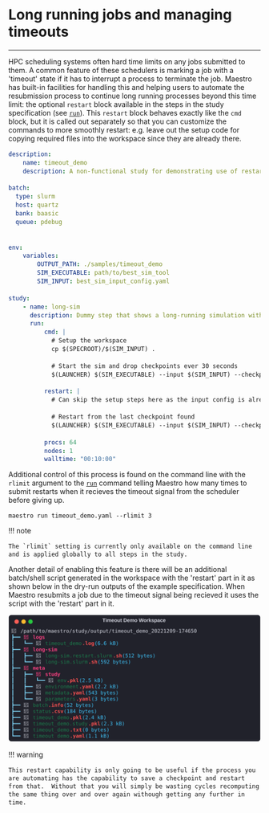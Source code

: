 # Long running jobs and managing timeouts
---

HPC scheduling systems often hard time limits on any jobs submitted to them.  A common feature of these schedulers is marking a job with a 'timeout' state if it has to interrupt a process to terminate the job.  Maestro has built-in facilities for handling this and helping users to automate the resubmission process to continue long running processes beyond this time limit: the optional `restart` block available in the steps in the study specification (see [`run`](../specification.md#run)).  This `restart` block behaves exactly like the `cmd` block, but it is called out separately so that you can customize the commands to more smoothly restart: e.g. leave out the setup code for copying required files into the workspace since they are already there.

``` yaml title="timeout_demo.yaml"
description:
    name: timeout_demo
    description: A non-functional study for demonstrating use of restart block

batch:
  type: slurm
  host: quartz
  bank: baasic
  queue: pdebug
  

env:
    variables:
        OUTPUT_PATH: ./samples/timeout_demo
        SIM_EXECUTABLE: path/to/best_sim_tool
        SIM_INPUT: best_sim_input_config.yaml

study:
    - name: long-sim
      description: Dummy step that shows a long-running simulation with restart
      run:
          cmd: |
            # Setup the workspace
            cp $(SPECROOT)/$(SIM_INPUT) .

            # Start the sim and drop checkpoints ever 30 seconds
            $(LAUNCHER) $(SIM_EXECUTABLE) --input $(SIM_INPUT) --checkpoint-freq 30 --checkpoint-name LONG_SIM
            
          restart: |
            # Can skip the setup steps here as the input config is already here

            # Restart from the last checkpoint found
            $(LAUNCHER) $(SIM_EXECUTABLE) --input $(SIM_INPUT) --checkpoint-name LONG_SIM --checkpoint latest

          procs: 64
          nodes: 1
          walltime: "00:10:00"
```

Additional control of this process is found on the command line with the `rlimit` argument to the [`run`](../cli.md#run) command telling Maestro how many times to submit restarts when it recieves the timeout signal from the scheduler before giving up.

``` console title="Run timeout_demo study and attempt 3 retries upon timeout"
maestro run timeout_demo.yaml --rlimit 3
```

!!! note

    The `rlimit` setting is currently only available on the command line and is applied globally to all steps in the study.
    
Another detail of enabling this feature is there will be an additional batch/shell script generated in the workspace with the 'restart' part in it as shown below in the dry-run outputs of the example specification.  When Maestro resubmits a job due to the timeout signal being recieved it uses the script with the 'restart' part in it.

![Timeout Demo Workspace](../../assets/images/examples/how_to_guides/timeouts/timeout_demo_workspace.svg)

!!! warning

    This restart capability is only going to be useful if the process you are automating has the capability to save a checkpoint and restart from that.  Without that you will simply be wasting cycles recomputing the same thing over and over again withough getting any further in time.
    
    
